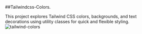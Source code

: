 ##Tailwindcss-Colors.

This project explores Tailwind CSS colors, backgrounds, and text decorations using utility classes for quick and flexible styling.
![tailwind-colors](https://github.com/user-attachments/assets/353f3d7e-4ebc-4b5c-b691-b4427d9ba257)
